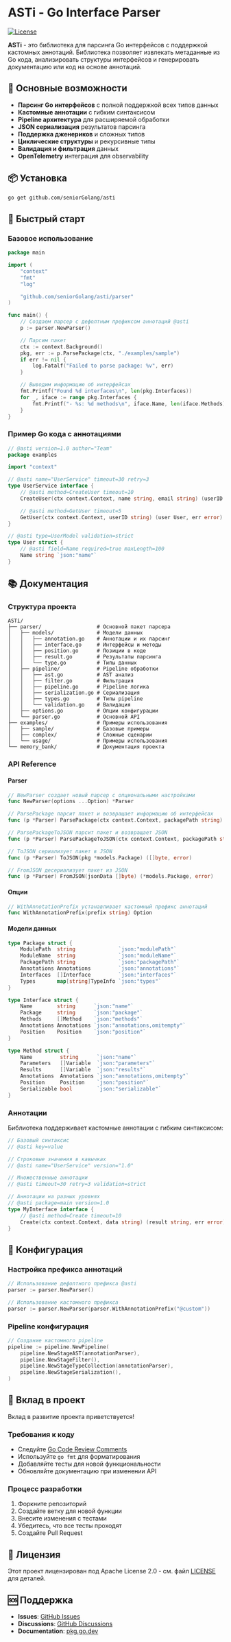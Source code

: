 # ASTi - Go Interface Parser

[![License](https://img.shields.io/badge/License-Apache%202.0-blue.svg)](LICENSE)

**ASTi** - это библиотека для парсинга Go интерфейсов с поддержкой кастомных аннотаций. Библиотека позволяет извлекать
метаданные из Go кода, анализировать структуры интерфейсов и генерировать документацию или код на основе аннотаций.

## 🚀 Основные возможности

- **Парсинг Go интерфейсов** с полной поддержкой всех типов данных
- **Кастомные аннотации** с гибким синтаксисом
- **Pipeline архитектура** для расширяемой обработки
- **JSON сериализация** результатов парсинга
- **Поддержка дженериков** и сложных типов
- **Циклические структуры** и рекурсивные типы
- **Валидация и фильтрация** данных
- **OpenTelemetry** интеграция для observability

## 📦 Установка

```bash
go get github.com/seniorGolang/asti
```

## 🎯 Быстрый старт

### Базовое использование

```go
package main

import (
    "context"
    "fmt"
    "log"

    "github.com/seniorGolang/asti/parser"
)

func main() {
    // Создаем парсер с дефолтным префиксом аннотаций @asti
    p := parser.NewParser()

    // Парсим пакет
    ctx := context.Background()
    pkg, err := p.ParsePackage(ctx, "./examples/sample")
    if err != nil {
        log.Fatalf("Failed to parse package: %v", err)
    }

    // Выводим информацию об интерфейсах
    fmt.Printf("Found %d interfaces\n", len(pkg.Interfaces))
    for _, iface := range pkg.Interfaces {
        fmt.Printf("- %s: %d methods\n", iface.Name, len(iface.Methods))
    }
}
```

### Пример Go кода с аннотациями

```go
// @asti version=1.0 author="Team"
package examples

import "context"

// @asti name="UserService" timeout=30 retry=3
type UserService interface {
    // @asti method=CreateUser timeout=10
    CreateUser(ctx context.Context, name string, email string) (userID string, err error)

    // @asti method=GetUser timeout=5
    GetUser(ctx context.Context, userID string) (user User, err error)
}

// @asti type=UserModel validation=strict
type User struct {
    // @asti field=Name required=true maxLength=100
    Name string `json:"name"`
}
```

## 📚 Документация

### Структура проекта

```
ASTi/
├── parser/                  # Основной пакет парсера
│   ├── models/              # Модели данных
│   │   ├── annotation.go    # Аннотации и их парсинг
│   │   ├── interface.go     # Интерфейсы и методы
│   │   ├── position.go      # Позиции в коде
│   │   ├── result.go        # Результаты парсинга
│   │   └── type.go          # Типы данных
│   ├── pipeline/            # Pipeline обработки
│   │   ├── ast.go           # AST анализ
│   │   ├── filter.go        # Фильтрация
│   │   ├── pipeline.go      # Pipeline логика
│   │   ├── serialization.go # Сериализация
│   │   ├── types.go         # Типы pipeline
│   │   └── validation.go    # Валидация
│   ├── options.go           # Опции конфигурации
│   └── parser.go            # Основной API
├── examples/                # Примеры использования
│   ├── sample/              # Базовые примеры
│   ├── complex/             # Сложные сценарии
│   └── usage/               # Примеры использования
└── memory_bank/             # Документация проекта
```

### API Reference

#### Parser

```go
// NewParser создает новый парсер с опциональными настройками
func NewParser(options ...Option) *Parser

// ParsePackage парсит пакет и возвращает информацию об интерфейсах
func (p *Parser) ParsePackage(ctx context.Context, packagePath string) (*models.Package, error)

// ParsePackageToJSON парсит пакет и возвращает JSON
func (p *Parser) ParsePackageToJSON(ctx context.Context, packagePath string) ([]byte, error)

// ToJSON сериализует пакет в JSON
func (p *Parser) ToJSON(pkg *models.Package) ([]byte, error)

// FromJSON десериализует пакет из JSON
func (p *Parser) FromJSON(jsonData []byte) (*models.Package, error)
```

#### Опции

```go
// WithAnnotationPrefix устанавливает кастомный префикс аннотаций
func WithAnnotationPrefix(prefix string) Option
```

#### Модели данных

```go
type Package struct {
    ModulePath  string              `json:"modulePath"`
    ModuleName  string              `json:"moduleName"`
    PackagePath string              `json:"packagePath"`
    Annotations Annotations         `json:"annotations"`
    Interfaces  []Interface         `json:"interfaces"`
    Types       map[string]TypeInfo `json:"types"`
}

type Interface struct {
    Name        string      `json:"name"`
    Package     string      `json:"package"`
    Methods     []Method    `json:"methods"`
    Annotations Annotations `json:"annotations,omitempty"`
    Position    Position    `json:"position"`
}

type Method struct {
    Name         string      `json:"name"`
    Parameters   []Variable  `json:"parameters"`
    Results      []Variable  `json:"results"`
    Annotations  Annotations `json:"annotations,omitempty"`
    Position     Position    `json:"position"`
    Serializable bool        `json:"serializable"`
}
```

### Аннотации

Библиотека поддерживает кастомные аннотации с гибким синтаксисом:

```go
// Базовый синтаксис
// @asti key=value

// Строковые значения в кавычках
// @asti name="UserService" version="1.0"

// Множественные аннотации
// @asti timeout=30 retry=3 validation=strict

// Аннотации на разных уровнях
// @asti package=main version=1.0
type MyInterface interface {
    // @asti method=Create timeout=10
    Create(ctx context.Context, data string) (result string, err error)
}
```

## 🔧 Конфигурация

### Настройка префикса аннотаций

```go
// Использование дефолтного префикса @asti
parser := parser.NewParser()

// Использование кастомного префикса
parser := parser.NewParser(parser.WithAnnotationPrefix("@custom"))
```

### Pipeline конфигурация

```go
// Создание кастомного pipeline
pipeline := pipeline.NewPipeline(
    pipeline.NewStageAST(annotationParser),
    pipeline.NewStageFilter(),
    pipeline.NewStageTypeCollection(annotationParser),
    pipeline.NewStageSerialization(),
)
```

## 🤝 Вклад в проект

Вклад в развитие проекта приветствуется!

### Требования к коду

- Следуйте [Go Code Review Comments](https://github.com/golang/go/wiki/CodeReviewComments)
- Используйте `go fmt` для форматирования
- Добавляйте тесты для новой функциональности
- Обновляйте документацию при изменении API

### Процесс разработки

1. Форкните репозиторий
2. Создайте ветку для новой функции
3. Внесите изменения с тестами
4. Убедитесь, что все тесты проходят
5. Создайте Pull Request

## 📄 Лицензия

Этот проект лицензирован под Apache License 2.0 - см. файл [LICENSE](LICENSE) для деталей.

## 🆘 Поддержка

- **Issues**: [GitHub Issues](https://github.com/seniorGolang/asti/issues)
- **Discussions**: [GitHub Discussions](https://github.com/seniorGolang/asti/discussions)
- **Documentation**: [pkg.go.dev](https://pkg.go.dev/github.com/seniorGolang/asti)
